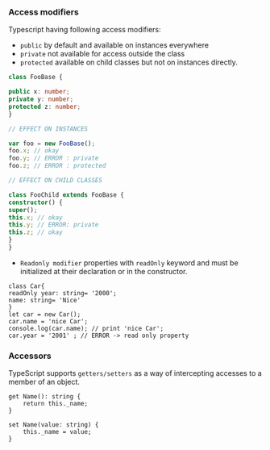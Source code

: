 ### Access modifiers
Typescript having following access modifiers:
* ```public``` by default and available on instances everywhere
* ```private``` not available for access outside the class
* ```protected``` available on child classes but not on instances directly.

```typescript
class FooBase {

public x: number;
private y: number;
protected z: number;
}

// EFFECT ON INSTANCES

var foo = new FooBase();
foo.x; // okay
foo.y; // ERROR : private
foo.z; // ERROR : protected

// EFFECT ON CHILD CLASSES

class FooChild extends FooBase {
constructor() {
super();
this.x; // okay
this.y; // ERROR: private
this.z; // okay
}
}
```

* ```Readonly modifier```
properties with `readOnly` keyword and must be initialized at their declaration or in the constructor.

```
class Car{
readOnly year: string= '2000';
name: string= 'Nice'
}
let car = new Car();
car.name = 'nice Car';
console.log(car.name); // print 'nice Car';
car.year = '2001' ; // ERROR -> read only property
```
### Accessors
TypeScript supports `getters/setters` as a way of intercepting accesses to a member of an object.

```
get Name(): string {
    return this._name;
}

set Name(value: string) {
    this._name = value;
}
```